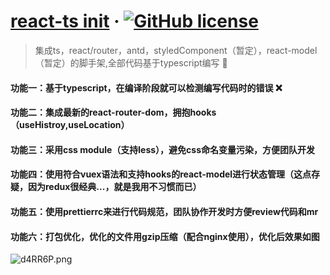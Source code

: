# [react-ts init](https://reactjs.org/) &middot; [![GitHub license](https://img.shields.io/badge/license-MIT-blue.svg)](https://github.com/facebook/react/blob/master/LICENSE)
> 集成ts，react/router，antd，styledComponent（暂定），react-model（暂定）的脚手架,全部代码基于typescript编写 🐛

#### 功能一：基于typescript，在编译阶段就可以检测编写代码时的错误 ❌

#### 功能二：集成最新的react-router-dom，拥抱hooks （useHistroy,useLocation）

#### 功能三：采用css module（支持less），避免css命名变量污染，方便团队开发

#### 功能四：使用符合vuex语法和支持hooks的react-model进行状态管理（这点存疑，因为redux很经典...，就是我用不习惯而已）

#### 功能五：使用prettierrc来进行代码规范，团队协作开发时方便review代码和mr

#### 功能六：打包优化，优化的文件用gzip压缩（配合nginx使用），优化后效果如图

![d4RR6P.png](https://s1.ax1x.com/2020/08/27/d4RR6P.png)
